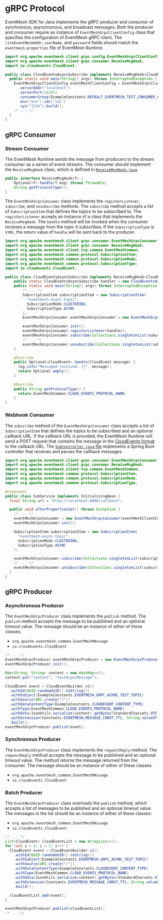 # gRPC Protocol

EventMesh SDK for Java implements the gRPC producer and consumer of synchronous, asynchronous, and broadcast messages. Both the producer and consumer require an instance of `EventMeshGrpcClientConfig` class that specifies the configuration of EventMesh gRPC client. The `liteEventMeshAddr`, `userName`, and `password` fields should match the `eventmesh.properties` file of EventMesh Runtime.

```java
import org.apache.eventmesh.client.grpc.config.EventMeshGrpcClientConfig;
import org.apache.eventmesh.client.grpc.consumer.ReceiveMsgHook;
import io.cloudevents.CloudEvent;

public class CloudEventsAsyncSubscribe implements ReceiveMsgHook<CloudEvent> {
  public static void main(String[] args) throws InterruptedException {
    EventMeshGrpcClientConfig eventMeshClientConfig = EventMeshGrpcClientConfig.builder()
      .serverAddr("localhost")
      .serverPort(10205)
      .consumerGroup(ExampleConstants.DEFAULT_EVENTMESH_TEST_CONSUMER_GROUP)
      .env("env").idc("idc")
      .sys("1234").build();
    /* ... */
  }
}
```

## gRPC Consumer

### Stream Consumer

The EventMesh Runtime sends the message from producers to the stream consumer as a series of event streams. The consumer should implement the `ReceiveMsgHook` class, which is defined in [`ReceiveMsgHook.java`](https://github.com/apache/eventmesh/blob/master/eventmesh-sdk-java/src/main/java/org/apache/eventmesh/client/grpc/consumer/ReceiveMsgHook.java).

```java
public interface ReceiveMsgHook<T> {
    Optional<T> handle(T msg) throws Throwable;
    String getProtocolType();
}
```

The `EventMeshGrpcConsumer` class implements the `registerListener`, `subscribe`, and `unsubscribe` methods. The `subscribe` method accepts a list of `SubscriptionItem` that defines the topics to be subscribed to. The `registerListener` accepts an instance of a class that implements the `ReceiveMsgHook`. The `handle` method will be invoked when the consumer receives a message from the topic it subscribes. If the `SubscriptionType` is `SYNC`, the return value of `handle` will be sent back to the producer.

```java
import org.apache.eventmesh.client.grpc.consumer.EventMeshGrpcConsumer;
import org.apache.eventmesh.client.grpc.consumer.ReceiveMsgHook;
import org.apache.eventmesh.client.tcp.common.EventMeshCommon;
import org.apache.eventmesh.common.protocol.SubscriptionItem;
import org.apache.eventmesh.common.protocol.SubscriptionMode;
import org.apache.eventmesh.common.protocol.SubscriptionType;
import io.cloudevents.CloudEvent;

public class CloudEventsAsyncSubscribe implements ReceiveMsgHook<CloudEvent> {
    public static CloudEventsAsyncSubscribe handler = new CloudEventsAsyncSubscribe();
    public static void main(String[] args) throws InterruptedException {
        /* ... */
        SubscriptionItem subscriptionItem = new SubscriptionItem(
          "eventmesh-async-topic",
          SubscriptionMode.CLUSTERING,
          SubscriptionType.ASYNC
        );
        EventMeshGrpcConsumer eventMeshGrpcConsumer = new EventMeshGrpcConsumer(eventMeshClientConfig);

        eventMeshGrpcConsumer.init();
        eventMeshGrpcConsumer.registerListener(handler);
        eventMeshGrpcConsumer.subscribe(Collections.singletonList(subscriptionItem));
        /* ... */
        eventMeshGrpcConsumer.unsubscribe(Collections.singletonList(subscriptionItem));
    }

    @Override
    public Optional<CloudEvent> handle(CloudEvent message) {
      log.info("Messaged received: {}", message);
      return Optional.empty();
    }

    @Override
    public String getProtocolType() {
      return EventMeshCommon.CLOUD_EVENTS_PROTOCOL_NAME;
    }
}
```

### Webhook Consumer

The `subscribe` method of the `EventMeshGrpcConsumer` class accepts a list of `SubscriptionItem` that defines the topics to be subscribed and an optional callback URL. If the callback URL is provided, the EventMesh Runtime will send a POST request that contains the message in the [CloudEvents format](https://github.com/cloudevents/spec) to the callback URL. The [`SubController.java` file](https://github.com/apache/eventmesh/blob/master/eventmesh-examples/src/main/java/org/apache/eventmesh/grpc/sub/app/controller/SubController.java) implements a Spring Boot controller that receives and parses the callback messages.

```java
import org.apache.eventmesh.client.grpc.consumer.EventMeshGrpcConsumer;
import org.apache.eventmesh.client.grpc.consumer.ReceiveMsgHook;
import org.apache.eventmesh.client.tcp.common.EventMeshCommon;
import org.apache.eventmesh.common.protocol.SubscriptionItem;
import org.apache.eventmesh.common.protocol.SubscriptionMode;
import org.apache.eventmesh.common.protocol.SubscriptionType;

@Component
public class SubService implements InitializingBean {
  final String url = "http://localhost:8080/callback";

  public void afterPropertiesSet() throws Exception {
    /* ... */
    eventMeshGrpcConsumer = new EventMeshGrpcConsumer(eventMeshClientConfig);
    eventMeshGrpcConsumer.init();

    SubscriptionItem subscriptionItem = new SubscriptionItem(
      "eventmesh-async-topic",
      SubscriptionMode.CLUSTERING,
      SubscriptionType.ASYNC
    );

    eventMeshGrpcConsumer.subscribe(Collections.singletonList(subscriptionItem), url);
    /* ... */
    eventMeshGrpcConsumer.unsubscribe(Collections.singletonList(subscriptionItem), url);
  }
}
```

## gRPC Producer

### Asynchronous Producer

The `EventMeshGrpcProducer` class implements the `publish` method. The `publish` method accepts the message to be published and an optional timeout value. The message should be an instance of either of these classes:

- `org.apache.eventmesh.common.EventMeshMessage`
- `io.cloudevents.CloudEvent`

```java
/* ... */
EventMeshGrpcProducer eventMeshGrpcProducer = new EventMeshGrpcProducer(eventMeshClientConfig);
eventMeshGrpcProducer.init();

Map<String, String> content = new HashMap<>();
content.put("content", "testAsyncMessage");

CloudEvent event = CloudEventBuilder.v1()
  .withId(UUID.randomUUID().toString())
  .withSubject(ExampleConstants.EVENTMESH_GRPC_ASYNC_TEST_TOPIC)
  .withSource(URI.create("/"))
  .withDataContentType(ExampleConstants.CLOUDEVENT_CONTENT_TYPE)
  .withType(EventMeshCommon.CLOUD_EVENTS_PROTOCOL_NAME)
  .withData(JsonUtils.serialize(content).getBytes(StandardCharsets.UTF_8))
  .withExtension(Constants.EVENTMESH_MESSAGE_CONST_TTL, String.valueOf(4 * 1000))
  .build();
eventMeshGrpcProducer.publish(event);
```

### Synchronous Producer

The `EventMeshGrpcProducer` class implements the `requestReply` method. The `requestReply` method accepts the message to be published and an optional timeout value. The method returns the message returned from the consumer. The message should be an instance of either of these classes:

- `org.apache.eventmesh.common.EventMeshMessage`
- `io.cloudevents.CloudEvent`

### Batch Producer

The `EventMeshGrpcProducer` class overloads the `publish` method, which accepts a list of messages to be published and an optional timeout value. The messages in the list should be an instance of either of these classes:

- `org.apache.eventmesh.common.EventMeshMessage`
- `io.cloudevents.CloudEvent`

```java
/* ... */
List<CloudEvent> cloudEventList = new ArrayList<>();
for (int i = 0; i < 5; i++) {
  CloudEvent event = CloudEventBuilder.v1()
    .withId(UUID.randomUUID().toString())
    .withSubject(ExampleConstants.EVENTMESH_GRPC_ASYNC_TEST_TOPIC)
    .withSource(URI.create("/"))
    .withDataContentType(ExampleConstants.CLOUDEVENT_CONTENT_TYPE)
    .withType(EventMeshCommon.CLOUD_EVENTS_PROTOCOL_NAME)
    .withData(JsonUtils.serialize(content).getBytes(StandardCharsets.UTF_8))
    .withExtension(Constants.EVENTMESH_MESSAGE_CONST_TTL, String.valueOf(4 * 1000))
    .build();

  cloudEventList.add(event);
}

eventMeshGrpcProducer.publish(cloudEventList);
/* ... */
```
